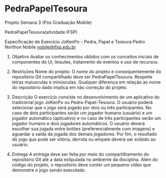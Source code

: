 # PedraPapelTesoura
Projeto Semana 3 (Pós Graduação Mobile) 

PedraPapelTesoura(atividade IFSP)

Especificação de Exercício
JoKenPo – Pedra, Papel e Tesoura
Pedro Northon Nobile
nobile@ifsp.edu.br

1. Objetivo
  Avaliar os conhecimentos obtidos com os conceitos iniciais de componentes de UI, leiautes, tratamento de eventos e uso de recursos.
2. Restrições
  Nome do projeto: O nome do projeto e consequentemente do repositório Git compartilhado deve ser PedraPapelTesoura. Respeite letras maíusculas e minúsculas. Qualquer diferença em relação ao nome do repositório dado implica em não correção do projeto.
3. Descrição
  O exercício consiste no desenvolvimento de um aplicativo do tradicional jogo JoKenPo ou Pedra-Papel-Tesoura. O usuário poderá selecionar que o jogo será jogado por dois ou três participantes. No caso de dois participantes serão um jogador humano (usuário) e um jogador automático (aplicativo) e no caso de três participantes serão um jogador humano e dois jogadores automáticos. O usuário deverá escolher sua jogada entre botões (preferencialmente com imagens) e aguardar a saída da jogada dos demais jogadores. Por fim, o resultado do jogo que pode ser vitória, derrota ou empate deverá ser exibido ao usuário.

4. Entrega
  A entrega deve ser feita por meio do compartilhamento do repositório Git até a data estipulada no ambiente da disciplina. Além do código do projeto, o repositório deve conter um pequeno vídeo que demonstre o jogo sendo executado. 
